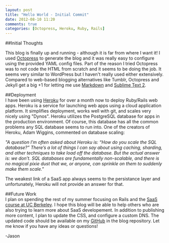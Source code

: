 ```yaml
---
layout: post
title: "Hello World - Initial Commit"
date: 2012-08-10 11:20
comments: true
categories: [Octopress, Heroku, Ruby, Rails]
---
```


##Initial Thoughts

This blog is finally up and running - although it is far from where I want it!  I used [Octopress](http://octopress.org/) to generate the blog and it was really easy to configure using the provided YAML config files. Part of the reason I tried Octopress was to not code the HTML from scratch and it seems to be doing the job.  It seems very similar to WordPress but I haven't really used either extensively. Compared to web-based blogging alternatives like Tumblr, Octopress and Jekyll get a big +1 for letting me use [Markdown](http://en.wikipedia.org/wiki/Markdown) and [Sublime Text 2](http://www.sublimetext.com/). 

##Deployment  
I have been using [Heroku](http://www.heroku.com/) for over a month now to deploy Ruby/Rails web apps.  Heroku is a service for launching web apps using a cloud application platform.  It simplifies deployment, works well with git, and scales very nicely using "Dynos".  Heroku utilizes the PostgreSQL database for apps in the production environment.  Of course, this database has all the common problems any SQL database seems to run into.  One of the creators of Heroku, Adam Wiggins, commented on database scaling:

  *"A question I’m often asked about Heroku is: “How do you scale the SQL database?” There’s a lot of things I can say about using caching, sharding, and other techniques to take load off the database. But the actual answer is: we don’t. SQL databases are fundamentally non-scalable, and there is no magical pixie dust that we, or anyone, can sprinkle on them to suddenly make them scale."*   

The weakest link of a SaaS app always seems to the persistance layer and unfortunately, Heroku will not provide an answer for that.

##Future Work  
I plan on spending the rest of my summer focusing on Rails and the [SaaS course at UC Berkeley](https://www.coursera.org/course/saas).  I hope this blog will be able to help others who are also trying to learn more about SaaS developement.  In addition to publishing more content, I plan to update the CSS, and configure a custom DNS.  The updated code should be available on my [GitHub](https://github.com/jasoncluck) in the blog repository. Let me know if you have any ideas or questions!

-Jason
